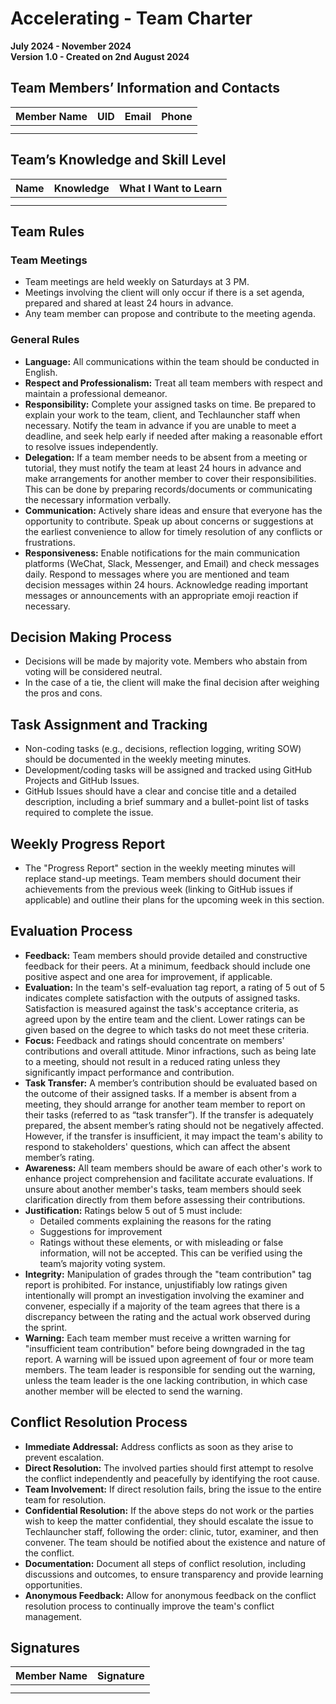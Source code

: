# Accelerating - Team Charter

**July 2024 - November 2024**  
**Version 1.0 - Created on 2nd August 2024**

## Team Members’ Information and Contacts

| Member Name | UID | Email | Phone |
|-------------|-----|-------|-------|
|             |     |       |       |
|             |     |       |       |

## Team’s Knowledge and Skill Level

| Name | Knowledge | What I Want to Learn |
|------|-----------|----------------------|
|      |           |                      |
|      |           |                      |

## Team Rules

### Team Meetings
- Team meetings are held weekly on Saturdays at 3 PM.
- Meetings involving the client will only occur if there is a set agenda, prepared and shared at least 24 hours in advance.
- Any team member can propose and contribute to the meeting agenda.

### General Rules
- **Language:** All communications within the team should be conducted in English.
- **Respect and Professionalism:** Treat all team members with respect and maintain a professional demeanor.
- **Responsibility:** Complete your assigned tasks on time. Be prepared to explain your work to the team, client, and Techlauncher staff when necessary. Notify the team in advance if you are unable to meet a deadline, and seek help early if needed after making a reasonable effort to resolve issues independently.
- **Delegation:** If a team member needs to be absent from a meeting or tutorial, they must notify the team at least 24 hours in advance and make arrangements for another member to cover their responsibilities. This can be done by preparing records/documents or communicating the necessary information verbally.
- **Communication:** Actively share ideas and ensure that everyone has the opportunity to contribute. Speak up about concerns or suggestions at the earliest convenience to allow for timely resolution of any conflicts or frustrations.
- **Responsiveness:** Enable notifications for the main communication platforms (WeChat, Slack, Messenger, and Email) and check messages daily. Respond to messages where you are mentioned and team decision messages within 24 hours. Acknowledge reading important messages or announcements with an appropriate emoji reaction if necessary.

## Decision Making Process
- Decisions will be made by majority vote. Members who abstain from voting will be considered neutral.
- In the case of a tie, the client will make the final decision after weighing the pros and cons.

## Task Assignment and Tracking
- Non-coding tasks (e.g., decisions, reflection logging, writing SOW) should be documented in the weekly meeting minutes.
- Development/coding tasks will be assigned and tracked using GitHub Projects and GitHub Issues.
- GitHub Issues should have a clear and concise title and a detailed description, including a brief summary and a bullet-point list of tasks required to complete the issue.

## Weekly Progress Report
- The "Progress Report" section in the weekly meeting minutes will replace stand-up meetings. Team members should document their achievements from the previous week (linking to GitHub issues if applicable) and outline their plans for the upcoming week in this section.

## Evaluation Process
- **Feedback:** Team members should provide detailed and constructive feedback for their peers. At a minimum, feedback should include one positive aspect and one area for improvement, if applicable.
- **Evaluation:** In the team's self-evaluation tag report, a rating of 5 out of 5 indicates complete satisfaction with the outputs of assigned tasks. Satisfaction is measured against the task's acceptance criteria, as agreed upon by the entire team and the client. Lower ratings can be given based on the degree to which tasks do not meet these criteria.
- **Focus:** Feedback and ratings should concentrate on members' contributions and overall attitude. Minor infractions, such as being late to a meeting, should not result in a reduced rating unless they significantly impact performance and contribution.
- **Task Transfer:** A member’s contribution should be evaluated based on the outcome of their assigned tasks. If a member is absent from a meeting, they should arrange for another team member to report on their tasks (referred to as “task transfer”). If the transfer is adequately prepared, the absent member’s rating should not be negatively affected. However, if the transfer is insufficient, it may impact the team's ability to respond to stakeholders' questions, which can affect the absent member’s rating.
- **Awareness:** All team members should be aware of each other's work to enhance project comprehension and facilitate accurate evaluations. If unsure about another member's tasks, team members should seek clarification directly from them before assessing their contributions.
- **Justification:** Ratings below 5 out of 5 must include:
  - Detailed comments explaining the reasons for the rating
  - Suggestions for improvement
  - Ratings without these elements, or with misleading or false information, will not be accepted. This can be verified using the team’s majority voting system.
- **Integrity:** Manipulation of grades through the "team contribution" tag report is prohibited. For instance, unjustifiably low ratings given intentionally will prompt an investigation involving the examiner and convener, especially if a majority of the team agrees that there is a discrepancy between the rating and the actual work observed during the sprint.
- **Warning:** Each team member must receive a written warning for "insufficient team contribution" before being downgraded in the tag report. A warning will be issued upon agreement of four or more team members. The team leader is responsible for sending out the warning, unless the team leader is the one lacking contribution, in which case another member will be elected to send the warning.

## Conflict Resolution Process
- **Immediate Addressal:** Address conflicts as soon as they arise to prevent escalation.
- **Direct Resolution:** The involved parties should first attempt to resolve the conflict independently and peacefully by identifying the root cause.
- **Team Involvement:** If direct resolution fails, bring the issue to the entire team for resolution.
- **Confidential Resolution:** If the above steps do not work or the parties wish to keep the matter confidential, they should escalate the issue to Techlauncher staff, following the order: clinic, tutor, examiner, and then convener. The team should be notified about the existence and nature of the conflict.
- **Documentation:** Document all steps of conflict resolution, including discussions and outcomes, to ensure transparency and provide learning opportunities.
- **Anonymous Feedback:** Allow for anonymous feedback on the conflict resolution process to continually improve the team's conflict management.

## Signatures

| Member Name | Signature |
|-------------|-----------|
|             |           |
|             |           |
